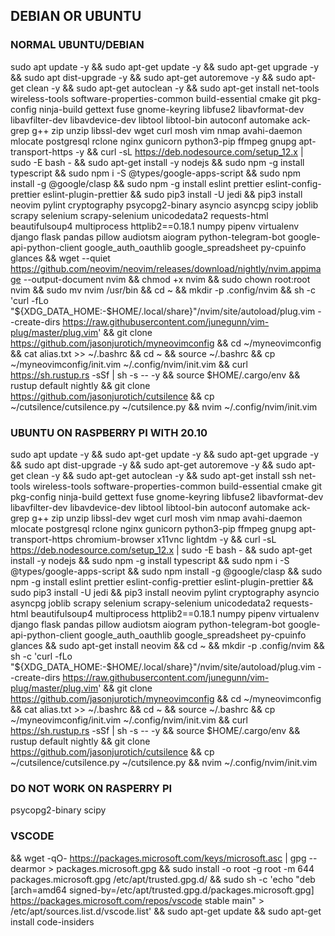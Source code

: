## DEBIAN OR UBUNTU

### NORMAL UBUNTU/DEBIAN
sudo apt update -y && sudo apt-get update -y && sudo apt-get upgrade -y && sudo apt dist-upgrade -y && sudo apt-get autoremove -y && sudo apt-get clean -y && sudo apt-get autoclean -y && sudo apt-get install net-tools wireless-tools software-properties-common build-essential cmake git pkg-config ninja-build gettext fuse gnome-keyring libfuse2 libavformat-dev libavfilter-dev libavdevice-dev libtool libtool-bin autoconf automake ack-grep g++ zip unzip libssl-dev wget curl mosh vim nmap avahi-daemon mlocate postgresql rclone nginx gunicorn python3-pip ffmpeg gnupg apt-transport-https -y && curl -sL https://deb.nodesource.com/setup_12.x | sudo -E bash - && sudo apt-get install -y nodejs && sudo npm -g install typescript && sudo npm i -S @types/google-apps-script && sudo npm install -g @google/clasp && sudo npm -g install eslint prettier eslint-config-prettier eslint-plugin-prettier && sudo pip3 install -U jedi && pip3 install neovim pylint cryptography psycopg2-binary asyncio asyncpg scipy joblib scrapy selenium scrapy-selenium unicodedata2 requests-html beautifulsoup4 multiprocess httplib2==0.18.1 numpy pipenv virtualenv django flask pandas pillow audiotsm aiogram python-telegram-bot google-api-python-client google_auth_oauthlib google_spreadsheet py-cpuinfo glances && wget --quiet https://github.com/neovim/neovim/releases/download/nightly/nvim.appimage --output-document nvim && chmod +x nvim && sudo chown root:root nvim && sudo mv nvim /usr/bin && cd ~ && mkdir -p .config/nvim && sh -c 'curl -fLo "${XDG_DATA_HOME:-$HOME/.local/share}"/nvim/site/autoload/plug.vim --create-dirs https://raw.githubusercontent.com/junegunn/vim-plug/master/plug.vim' && git clone https://github.com/jasonjurotich/myneovimconfig && cd ~/myneovimconfig && cat alias.txt >> ~/.bashrc && cd ~ && source ~/.bashrc && cp ~/myneovimconfig/init.vim ~/.config/nvim/init.vim && curl https://sh.rustup.rs -sSf | sh -s -- -y  && source $HOME/.cargo/env && rustup default nightly && git clone https://github.com/jasonjurotich/cutsilence && cp ~/cutsilence/cutsilence.py ~/cutsilence.py && nvim ~/.config/nvim/init.vim


### UBUNTU ON RASPBERRY PI WITH 20.10
sudo apt update -y && sudo apt-get update -y && sudo apt-get upgrade -y && sudo apt dist-upgrade -y && sudo apt-get autoremove -y && sudo apt-get clean -y && sudo apt-get autoclean -y && sudo apt-get install ssh net-tools wireless-tools software-properties-common build-essential cmake git pkg-config ninja-build gettext fuse gnome-keyring libfuse2 libavformat-dev libavfilter-dev libavdevice-dev libtool libtool-bin autoconf automake ack-grep g++ zip unzip libssl-dev wget curl mosh vim nmap avahi-daemon mlocate postgresql rclone nginx gunicorn python3-pip ffmpeg gnupg apt-transport-https chromium-browser x11vnc lightdm -y && curl -sL https://deb.nodesource.com/setup_12.x | sudo -E bash - && sudo apt-get install -y nodejs && sudo npm -g install typescript && sudo npm i -S @types/google-apps-script && sudo npm install -g @google/clasp && sudo npm -g install eslint prettier eslint-config-prettier eslint-plugin-prettier && sudo pip3 install -U jedi && pip3 install neovim pylint cryptography asyncio asyncpg joblib scrapy selenium scrapy-selenium unicodedata2 requests-html beautifulsoup4 multiprocess httplib2==0.18.1 numpy pipenv virtualenv django flask pandas pillow audiotsm aiogram python-telegram-bot google-api-python-client google_auth_oauthlib google_spreadsheet py-cpuinfo glances && sudo apt-get install neovim && cd ~ && mkdir -p .config/nvim && sh -c 'curl -fLo "${XDG_DATA_HOME:-$HOME/.local/share}"/nvim/site/autoload/plug.vim --create-dirs https://raw.githubusercontent.com/junegunn/vim-plug/master/plug.vim' && git clone https://github.com/jasonjurotich/myneovimconfig && cd ~/myneovimconfig && cat alias.txt >> ~/.bashrc && cd ~ && source ~/.bashrc && cp ~/myneovimconfig/init.vim ~/.config/nvim/init.vim && curl https://sh.rustup.rs -sSf | sh -s -- -y  && source $HOME/.cargo/env && rustup default nightly && git clone https://github.com/jasonjurotich/cutsilence && cp ~/cutsilence/cutsilence.py ~/cutsilence.py && nvim ~/.config/nvim/init.vim


### DO NOT WORK ON RASPERRY PI
psycopg2-binary scipy


### VSCODE
&& wget -qO- https://packages.microsoft.com/keys/microsoft.asc | gpg --dearmor > packages.microsoft.gpg && sudo install -o root -g root -m 644 packages.microsoft.gpg /etc/apt/trusted.gpg.d/ && sudo sh -c 'echo "deb [arch=amd64 signed-by=/etc/apt/trusted.gpg.d/packages.microsoft.gpg] https://packages.microsoft.com/repos/vscode stable main" > /etc/apt/sources.list.d/vscode.list' && sudo apt-get update && sudo apt-get install code-insiders
